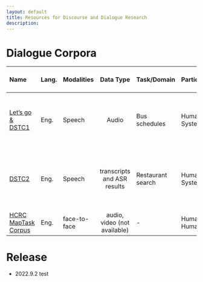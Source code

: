 ```yaml
---
layout: default
title: Resources for Discourse and Dialogue Research
description: 
---
```

# Dialogue Corpora

| Name | Lang. | Modalities | Data Type | Task/Domain | Participants | Size | Ave. # of turns. | Brief Description | Paper Link |
|:---|:---|:---|:---:|:---|:---|:---|:---|:---|:---|
| [Let’s go & DSTC1](https://github.com/DialRC/LetsGoDataset)  | Eng. | Speech | Audio | Bus schedules | Human-System | 171K dialogues | n/a | telephone conversations between real users and bus information systems |  [Paper](http://www.cs.cmu.edu/~dbohus/docs/letsgo_interspeech2006.pdf) |
| [DSTC2](https://github.com/matthen/dstc)  | Eng. | Speech | transcripts and ASR results | Restaurant search | Human-System | 17K dialogues, 3.7M words | 7.88 | telephone conversations between hired users and restaurant search system |  [Paper](https://aclanthology.org/W14-4337.pdf) |
| [HCRC MapTask Corpus](https://groups.inf.ed.ac.uk/maptask/)  | Eng. | face-to-face | audio, video (not available) | - | Human-Human | n/a | n/a |  |  [Paper]()  |


# Release
- 2022.9.2 test


